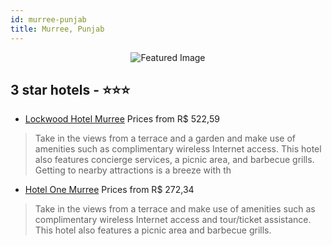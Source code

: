 ```yaml
---
id: murree-punjab
title: Murree, Punjab
---
```


<center><img src="https://i.travelapi.com/hotels/11000000/10630000/10626500/10626486/f4225557_z.jpg" alt="Featured Image" /></center>


##  3 star hotels - ⭐️⭐️⭐️

-    [Lockwood Hotel Murree](https://us.hurb.com/hotels/murree/lockwood-hotel-murree-JNP-JP858054?cmp=18055) Prices from R$ 522,59
   > Take in the views from a terrace and a garden and make use of amenities such as complimentary wireless Internet access. This hotel also features concierge services, a picnic area, and barbecue grills. Getting to nearby attractions is a breeze with th
-    [Hotel One Murree](https://us.hurb.com/hotels/murree/hotel-one-murree-JNP-JP423335?cmp=18055) Prices from R$ 272,34
   > Take in the views from a terrace and make use of amenities such as complimentary wireless Internet access and tour/ticket assistance. This hotel also features a picnic area and barbecue grills.
